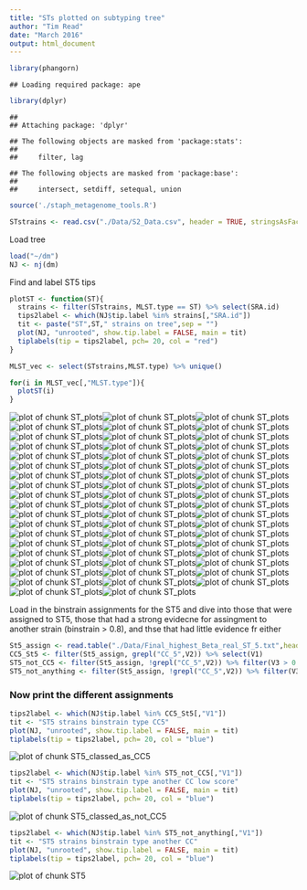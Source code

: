 ```yaml
---
title: "STs plotted on subtyping tree"
author: "Tim Read"
date: "March 2016"
output: html_document
---
```




```r
library(phangorn)
```

```
## Loading required package: ape
```

```r
library(dplyr)
```

```
## 
## Attaching package: 'dplyr'
```

```
## The following objects are masked from 'package:stats':
## 
##     filter, lag
```

```
## The following objects are masked from 'package:base':
## 
##     intersect, setdiff, setequal, union
```

```r
source('./staph_metagenome_tools.R')
```




```r
STstrains <- read.csv("./Data/S2_Data.csv", header = TRUE, stringsAsFactors = FALSE)
```

Load tree


```r
load("~/dm")
NJ <- nj(dm)
```
 Find and label ST5 tips
 


```r
plotST <- function(ST){
  strains <- filter(STstrains, MLST.type == ST) %>% select(SRA.id)
  tips2label <- which(NJ$tip.label %in% strains[,"SRA.id"])
  tit <- paste("ST",ST," strains on tree",sep = "")
  plot(NJ, "unrooted", show.tip.label = FALSE, main = tit)
  tiplabels(tip = tips2label, pch= 20, col = "red")
}
```


```r
MLST_vec <- select(STstrains,MLST.type) %>% unique() 
```



```r
for(i in MLST_vec[,"MLST.type"]){
  plotST(i)
}
```

![plot of chunk ST_plots](figure/ST_plots-1.png)![plot of chunk ST_plots](figure/ST_plots-2.png)![plot of chunk ST_plots](figure/ST_plots-3.png)![plot of chunk ST_plots](figure/ST_plots-4.png)![plot of chunk ST_plots](figure/ST_plots-5.png)![plot of chunk ST_plots](figure/ST_plots-6.png)![plot of chunk ST_plots](figure/ST_plots-7.png)![plot of chunk ST_plots](figure/ST_plots-8.png)![plot of chunk ST_plots](figure/ST_plots-9.png)![plot of chunk ST_plots](figure/ST_plots-10.png)![plot of chunk ST_plots](figure/ST_plots-11.png)![plot of chunk ST_plots](figure/ST_plots-12.png)![plot of chunk ST_plots](figure/ST_plots-13.png)![plot of chunk ST_plots](figure/ST_plots-14.png)![plot of chunk ST_plots](figure/ST_plots-15.png)![plot of chunk ST_plots](figure/ST_plots-16.png)![plot of chunk ST_plots](figure/ST_plots-17.png)![plot of chunk ST_plots](figure/ST_plots-18.png)![plot of chunk ST_plots](figure/ST_plots-19.png)![plot of chunk ST_plots](figure/ST_plots-20.png)![plot of chunk ST_plots](figure/ST_plots-21.png)![plot of chunk ST_plots](figure/ST_plots-22.png)![plot of chunk ST_plots](figure/ST_plots-23.png)![plot of chunk ST_plots](figure/ST_plots-24.png)![plot of chunk ST_plots](figure/ST_plots-25.png)![plot of chunk ST_plots](figure/ST_plots-26.png)![plot of chunk ST_plots](figure/ST_plots-27.png)![plot of chunk ST_plots](figure/ST_plots-28.png)![plot of chunk ST_plots](figure/ST_plots-29.png)![plot of chunk ST_plots](figure/ST_plots-30.png)![plot of chunk ST_plots](figure/ST_plots-31.png)![plot of chunk ST_plots](figure/ST_plots-32.png)![plot of chunk ST_plots](figure/ST_plots-33.png)![plot of chunk ST_plots](figure/ST_plots-34.png)![plot of chunk ST_plots](figure/ST_plots-35.png)![plot of chunk ST_plots](figure/ST_plots-36.png)![plot of chunk ST_plots](figure/ST_plots-37.png)![plot of chunk ST_plots](figure/ST_plots-38.png)![plot of chunk ST_plots](figure/ST_plots-39.png)![plot of chunk ST_plots](figure/ST_plots-40.png)![plot of chunk ST_plots](figure/ST_plots-41.png)![plot of chunk ST_plots](figure/ST_plots-42.png)![plot of chunk ST_plots](figure/ST_plots-43.png)![plot of chunk ST_plots](figure/ST_plots-44.png)![plot of chunk ST_plots](figure/ST_plots-45.png)![plot of chunk ST_plots](figure/ST_plots-46.png)![plot of chunk ST_plots](figure/ST_plots-47.png)![plot of chunk ST_plots](figure/ST_plots-48.png)![plot of chunk ST_plots](figure/ST_plots-49.png)![plot of chunk ST_plots](figure/ST_plots-50.png)![plot of chunk ST_plots](figure/ST_plots-51.png)![plot of chunk ST_plots](figure/ST_plots-52.png)![plot of chunk ST_plots](figure/ST_plots-53.png)![plot of chunk ST_plots](figure/ST_plots-54.png)![plot of chunk ST_plots](figure/ST_plots-55.png)![plot of chunk ST_plots](figure/ST_plots-56.png)

Load in the binstrain assignments for the ST5 and dive into those that were assigned to ST5, those that had a strong evidecne for assingment to another strain (binstrain > 0.8), and thse that had little evidence fr either


```r
St5_assign <- read.table("./Data/Final_highest_Beta_real_ST_5.txt",header = FALSE, stringsAsFactors = FALSE)
CC5_St5 <- filter(St5_assign, grepl("CC_5",V2)) %>% select(V1)
ST5_not_CC5 <- filter(St5_assign, !grepl("CC_5",V2)) %>% filter(V3 > 0.8) %>% select(V1)
ST5_not_anything <- filter(St5_assign, !grepl("CC_5",V2)) %>% filter(V3 <= 0.8) %>% select(V1)
```
### Now print the different assignments

```r
tips2label <- which(NJ$tip.label %in% CC5_St5[,"V1"])
tit <- "ST5 strains binstrain type CC5"
plot(NJ, "unrooted", show.tip.label = FALSE, main = tit)
tiplabels(tip = tips2label, pch= 20, col = "blue")
```

![plot of chunk ST5_classed_as_CC5](figure/ST5_classed_as_CC5-1.png)


```r
tips2label <- which(NJ$tip.label %in% ST5_not_CC5[,"V1"])
tit <- "ST5 strains binstrain type another CC low score"
plot(NJ, "unrooted", show.tip.label = FALSE, main = tit)
tiplabels(tip = tips2label, pch= 20, col = "blue")
```

![plot of chunk ST5_classed_as_not_CC5](figure/ST5_classed_as_not_CC5-1.png)


```r
tips2label <- which(NJ$tip.label %in% ST5_not_anything[,"V1"])
tit <- "ST5 strains binstrain type another CC"
plot(NJ, "unrooted", show.tip.label = FALSE, main = tit)
tiplabels(tip = tips2label, pch= 20, col = "blue")
```

![plot of chunk ST5](figure/ST5-1.png)


